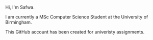 Hi, I'm Safwa. 

I am currently a MSc Computer Science Student at the University of Birmingham.

This GitHub account has been created for univeristy assignments.
